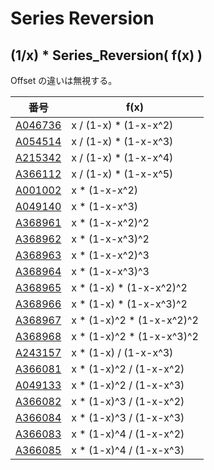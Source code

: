 # Series Reversion

## (1/x) * Series_Reversion( f(x) )

Offset の違いは無視する。

| 番号 | f(x) |
|----- | ----- | 
| [A046736](https://oeis.org/A046736) | x / (1-x)   * (1-x-x^2)   |
| [A054514](https://oeis.org/A054514) | x / (1-x)   * (1-x-x^3)   |
| [A215342](https://oeis.org/A215342) | x / (1-x)   * (1-x-x^4)   |
| [A366112](https://oeis.org/A366112) | x / (1-x)   * (1-x-x^5)   |
| [A001002](https://oeis.org/A001002) | x *           (1-x-x^2)   |
| [A049140](https://oeis.org/A049140) | x *           (1-x-x^3)   |
| [A368961](https://oeis.org/A368961) | x *           (1-x-x^2)^2 |
| [A368962](https://oeis.org/A368962) | x *           (1-x-x^3)^2 |
| [A368963](https://oeis.org/A368963) | x *           (1-x-x^2)^3 |
| [A368964](https://oeis.org/A368964) | x *           (1-x-x^3)^3 |
| [A368965](https://oeis.org/A368965) | x * (1-x)   * (1-x-x^2)^2 |
| [A368966](https://oeis.org/A368966) | x * (1-x)   * (1-x-x^3)^2 |
| [A368967](https://oeis.org/A368967) | x * (1-x)^2 * (1-x-x^2)^2 |
| [A368968](https://oeis.org/A368968) | x * (1-x)^2 * (1-x-x^3)^2 |
| [A243157](https://oeis.org/A243157) | x * (1-x)   / (1-x-x^3)   |
| [A366081](https://oeis.org/A366081) | x * (1-x)^2 / (1-x-x^2)   |
| [A049133](https://oeis.org/A049133) | x * (1-x)^2 / (1-x-x^3)   |
| [A366082](https://oeis.org/A366082) | x * (1-x)^3 / (1-x-x^2)   |
| [A366084](https://oeis.org/A366084) | x * (1-x)^3 / (1-x-x^3)   |
| [A366083](https://oeis.org/A366083) | x * (1-x)^4 / (1-x-x^2)   |
| [A366085](https://oeis.org/A366085) | x * (1-x)^4 / (1-x-x^3)   |